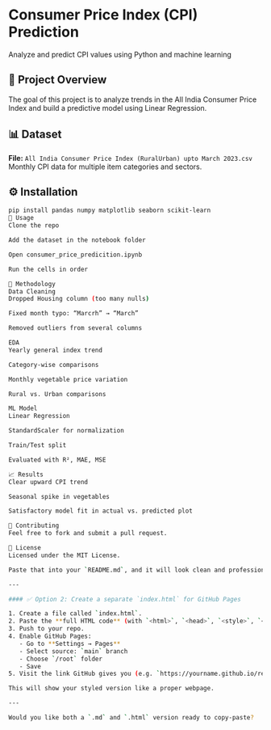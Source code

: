 # Consumer Price Index (CPI) Prediction

Analyze and predict CPI values using Python and machine learning

## 📌 Project Overview
The goal of this project is to analyze trends in the All India Consumer Price Index and build a predictive model using Linear Regression.

## 📊 Dataset
**File:** `All India Consumer Price Index (RuralUrban) upto March 2023.csv`  
Monthly CPI data for multiple item categories and sectors.

## ⚙️ Installation
```bash
pip install pandas numpy matplotlib seaborn scikit-learn
🚀 Usage
Clone the repo

Add the dataset in the notebook folder

Open consumer_price_predicition.ipynb

Run the cells in order

🔬 Methodology
Data Cleaning
Dropped Housing column (too many nulls)

Fixed month typo: “Marcrh” → “March”

Removed outliers from several columns

EDA
Yearly general index trend

Category-wise comparisons

Monthly vegetable price variation

Rural vs. Urban comparisons

ML Model
Linear Regression

StandardScaler for normalization

Train/Test split

Evaluated with R², MAE, MSE

📈 Results
Clear upward CPI trend

Seasonal spike in vegetables

Satisfactory model fit in actual vs. predicted plot

🤝 Contributing
Feel free to fork and submit a pull request.

📄 License
Licensed under the MIT License.

Paste that into your `README.md`, and it will look clean and professional on GitHub.

---

#### ✅ Option 2: Create a separate `index.html` for GitHub Pages

1. Create a file called `index.html`.
2. Paste the **full HTML code** (with `<html>`, `<head>`, `<style>`, `<body>`, etc.)
3. Push to your repo.
4. Enable GitHub Pages:
   - Go to **Settings → Pages**
   - Select source: `main` branch
   - Choose `/root` folder
   - Save
5. Visit the link GitHub gives you (e.g. `https://yourname.github.io/repo-name`)

This will show your styled version like a proper webpage.

---

Would you like both a `.md` and `.html` version ready to copy-paste?
